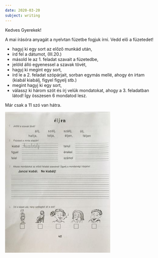 ```yaml
---
date: 2020-03-20
subject: writing
---
```


Kedves Gyerekek!

A mai írásóra anyagát a nyelvtan füzetbe fogjuk írni. Vedd elő a füzetedet!

* hagyj ki egy sort az előző munkád után,
* írd fel a dátumot, (III.20.)
* másold le az 1. feladat szavait a füzetedbe,
* jelöld álló egyenessel a szavak tövét,
* hagyj ki megint egy sort,
* írd le a 2. feladat szópárjait, sorban egymás mellé, ahogy én írtam (kiabál kiabálj, figyel figyelj stb.)
* megint hagyj ki egy sort,
* válassz ki három szót és írj velük mondatokat, ahogy a 3. feladatban látod!  Így összesen 6 mondatod lesz.

Már csak a 11 szó van hátra.

![éljen](2020-03-20-iras.jpg)
